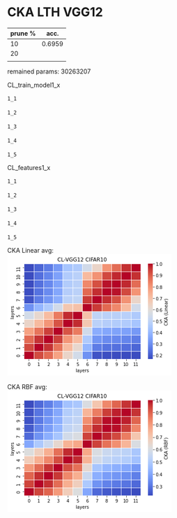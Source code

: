 # CKA LTH VGG12
| prune % | acc. |
|---------|------|
|    10   |   0.6959   |
|    20     |      |
|         |      |

remained params: 30263207

CL_train_model1_x
```
1_1

1_2

1_3

1_4

1_5

```

CL_features1_x
```
1_1

1_2

1_3

1_4

1_5

```

CKA Linear avg: <br>
![cl_vgg12_linear](cl_vgg12_linear.png)

CKA RBF avg: <br>
![cl_vgg12_rbf](cl_vgg12_rbf.png)
